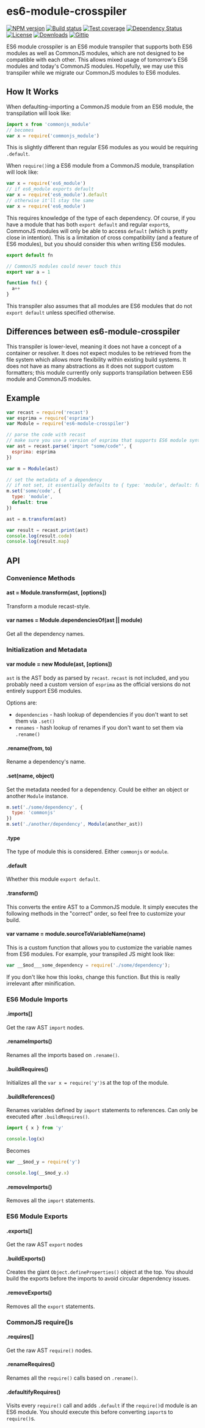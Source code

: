 
# es6-module-crosspiler

[![NPM version][npm-image]][npm-url]
[![Build status][travis-image]][travis-url]
[![Test coverage][coveralls-image]][coveralls-url]
[![Dependency Status][david-image]][david-url]
[![License][license-image]][license-url]
[![Downloads][downloads-image]][downloads-url]
[![Gittip][gittip-image]][gittip-url]


ES6 module crosspiler is an ES6 module transpiler that supports both
ES6 modules as well as CommonJS modules,
which are not designed to be compatible with each other.
This allows mixed usage of tomorrow's ES6 modules and today's CommonJS modules.
Hopefully, we may use this transpiler while we migrate our CommonJS modules
to ES6 modules.

## How It Works

When defaulting-importing a CommonJS module from an ES6 module,
the transpilation will look like:

```js
import x from 'commonjs_module'
// becomes
var x = require('commonjs_module')
```

This is slightly different than regular ES6 modules as you would be requiring `.default`.

When `require()`ing a ES6 module from a CommonJS module, transpilation will look like:

```js
var x = require('es6_module')
// if es6_module exports default
var x = require('es6_module').default
// otherwise it'll stay the same
var x = require('es6_module')
```

This requires knowledge of the type of each dependency.
Of course, if you have a module that has both `export default` and regular `export`s,
CommonJS modules will only be able to access `default` (which is pretty close in intention).
This is a limitation of cross compatibility (and a feature of ES6 modules),
but you should consider this when writing ES6 modules.

```js
export default fn

// CommonJS modules could never touch this
export var a = 1

function fn() {
  a++
}
```

This transpiler also assumes that all modules are ES6 modules
that do not `export default` unless specified otherwise.

## Differences between es6-module-crosspiler

This transpiler is lower-level, meaning it does not have a concept of a container or resolver.
It does not expect modules to be retrieved from the file system
which allows more flexibility within existing build systems.
It does not have as many abstractions as it does not support custom formatters;
this module currently only supports transpilation between ES6 module and CommonJS modules.

## Example

```js
var recast = require('recast')
var esprima = require('esprima')
var Module = require('es6-module-crosspiler')

// parse the code with recast
// make sure you use a version of esprima that supports ES6 module syntax
var ast = recast.parse('import "some/code"', {
  esprima: esprima
})

var m = Module(ast)

// set the metadata of a dependency
// if not set, it essentially defaults to { type: 'module', default: false }
m.set('some/code', {
  type: 'module',
  default: true
})

ast = m.transform(ast)

var result = recast.print(ast)
console.log(result.code)
console.log(result.map)
```

## API

### Convenience Methods

#### ast = Module.transform(ast, [options])

Transform a module recast-style.

#### var names = Module.dependenciesOf(ast || module)

Get all the dependency names.

### Initialization and Metadata

#### var module = new Module(ast, [options])

`ast` is the AST body as parsed by `recast`.
`recast` is not included, and you probably need a custom version of
`esprima` as the official versions do not entirely support ES6 modules.

Options are:

- `dependencies` - hash lookup of dependencies if you don't want to set them via `.set()`
- `renames` - hash lookup of renames if you don't want to set them via `.rename()`

#### .rename(from, to)

Rename a dependency's name.

#### .set(name, object)

Set the metadata needed for a dependency.
Could be either an object or another `Module` instance.

```js
m.set('./some/dependency', {
  type: 'commonjs'
})
m.set('./another/dependency', Module(another_ast))
```

#### .type

The type of module this is considered.
Either `commonjs` or `module`.

#### .default

Whether this module `export default`.

#### .transform()

This converts the entire AST to a CommonJS module.
It simply executes the following methods in the "correct" order,
so feel free to customize your build.

#### var varname = module.sourceToVariableName(name)

This is a custom function that allows you to customize the variable names
from ES6 modules. For example, your transpiled JS might look like:

```js
var __$mod___some_dependency = require('./some/dependency');
```

If you don't like how this looks, change this function.
But this is really irrelevant after minification.

### ES6 Module Imports

#### .imports[]

Get the raw AST `import` nodes.

#### .renameImports()

Renames all the imports based on `.rename()`.

#### .buildRequires()

Initializes all the `var x = require('y')`s at the top of the module.

#### .buildReferences()

Renames variables defined by `import` statements to references.
Can only be executed after `.buildRequires()`.

```js
import { x } from 'y'

console.log(x)
```

Becomes

```js
var __$mod_y = require('y')

console.log(__$mod_y.x)
```

#### .removeImports()

Removes all the `import` statements.

### ES6 Module Exports

#### .exports[]

Get the raw AST `export` nodes

#### .buildExports()

Creates the giant `Object.defineProperties()` object at the top.
You should build the exports before the imports to avoid
circular dependency issues.

#### .removeExports()

Removes all the `export` statements.

### CommonJS require()s

#### .requires[]

Get the raw AST `require()` nodes.

#### .renameRequires()

Renames all the `require()` calls based on `.rename()`.

#### .defaultifyRequires()

Visits every `require()` call and adds `.default`
if the `require()`d module is an ES6 module.
You should execute this before converting `import`s to `require()`s.

[npm-image]: https://img.shields.io/npm/v/es6-module-crosspiler.svg?style=flat-square
[npm-url]: https://npmjs.org/package/es6-module-crosspiler
[github-tag]: http://img.shields.io/github/tag/polyfills/es6-module-crosspiler.svg?style=flat-square
[github-url]: https://github.com/polyfills/es6-module-crosspiler/tags
[travis-image]: https://img.shields.io/travis/polyfills/es6-module-crosspiler.svg?style=flat-square
[travis-url]: https://travis-ci.org/polyfills/es6-module-crosspiler
[coveralls-image]: https://img.shields.io/coveralls/polyfills/es6-module-crosspiler.svg?style=flat-square
[coveralls-url]: https://coveralls.io/r/polyfills/es6-module-crosspiler?branch=master
[david-image]: http://img.shields.io/david/polyfills/es6-module-crosspiler.svg?style=flat-square
[david-url]: https://david-dm.org/polyfills/es6-module-crosspiler
[license-image]: http://img.shields.io/npm/l/es6-module-crosspiler.svg?style=flat-square
[license-url]: LICENSE
[downloads-image]: http://img.shields.io/npm/dm/es6-module-crosspiler.svg?style=flat-square
[downloads-url]: https://npmjs.org/package/es6-module-crosspiler
[gittip-image]: https://img.shields.io/gittip/jonathanong.svg?style=flat-square
[gittip-url]: https://www.gittip.com/jonathanong/
